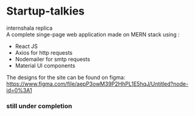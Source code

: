# Startup-talkies
internshala replica  
A complete singe-page web application made on MERN stack using :
* React JS
* Axios for http requests
* Nodemailer for smtp requests
* Material UI components  
  
The designs for the site can be found on figma:   
https://www.figma.com/file/aepP3owM39P2HhPL1E5hqJ/Untitled?node-id=0%3A1
 
 ### still under completion
 
 




